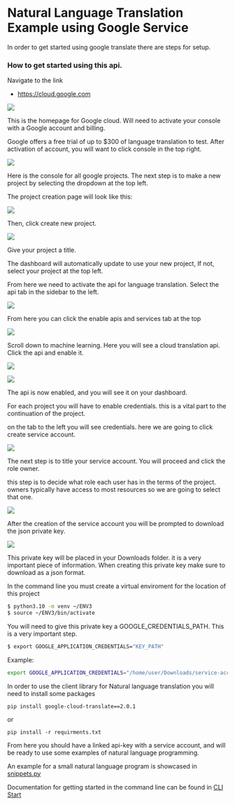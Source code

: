 # Natural Language Translation Example using Google Service

In order to get started using google translate there are steps for
setup.


### How to get started using this api.

Navigate to the link

* <https://cloud.google.com>

![](images/g1.png)

This is the homepage for Google cloud. Will need to activate your
console with a Google account and billing.

Google offers a free trial of up to $300 of language translation to
test. After activation of account, you will want to click console in
the top right.

![](images/g2.png)

Here is the console for all google projects.  The next step is to make
a new project by selecting the dropdown at the top left.

The project creation page will look like this:

![](images/g3.png)

Then, click create new project.

![](images/g4.png)

Give your project a title.

The dashboard will automatically update to use your new project, If
not, select your project at the top left.

From here we need to activate the api for language translation.
Select the api tab in the sidebar to the left.

![](images/g5.png)


From here you can click the enable apis and services tab at the top

![](images/g6.png)


Scroll down to machine learning. Here you will see a cloud translation
api.  Click the api and enable it.

![](images/g7.png)


![](images/g8.png)

The api is now enabled, and you will see it on your dashboard.

For each project you will have to enable credentials. this is a vital
part to the continuation of the project.

on the tab to the left you will see credentials. here we are going to
click create service account.

![](images/g9.png)

The next step is to title your service account.
You will proceed and click the role owner. 

this step is to decide what role each user has in the terms of the
project. owners typically have access to most resources so we are
going to select that one.


![](images/g10.png)

After the creation of the service account you will be prompted to
download the json private key.


![](images/g11.png)

This private key will be placed in your Downloads folder.  it is a
very important piece of information. When creating this private key
make sure to download as a json format.

In the command line you must create a virtual enviroment for the
location of this project

```bash
$ python3.10 -m venv ~/ENV3
$ source ~/ENV3/bin/activate
```

You will need to give this private key a GOOGLE_CREDENTIALS_PATH. This is a very important step.

```bash
$ export GOOGLE_APPLICATION_CREDENTIALS="KEY_PATH"
```

Example:

```bash
export GOOGLE_APPLICATION_CREDENTIALS="/home/user/Downloads/service-account-file.json"
```

In order to use the client library for Natural language translation
you will need to install some packages


```
pip install google-cloud-translate==2.0.1
```

or
```
pip install -r requirments.txt
```


From here you should have a linked api-key with a service account, and
will be ready to use some examples of natural language programming.


An example for a small natural language program is showcased in
[snippets.py](/Users/mysol/cm/cloudmesh-nlp/snippets.py)

Documentation for getting started in the command line can be found in
[CLI Start](/Users/mysol/cm/cloudmesh-nlp/documentation/README-cli.md)




